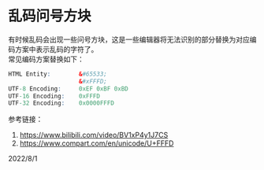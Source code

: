 # 乱码问号方块

有时候乱码会出现一些问号方块，这是一些编辑器将无法识别的部分替换为对应编码方案中表示乱码的字符了。  
常见编码方案替换如下：  
```r
HTML Entity:        &#65533;
                    &#xFFFD;
UTF-8 Encoding:     0xEF 0xBF 0xBD
UTF-16 Encoding:    0xFFFD
UTF-32 Encoding:    0x0000FFFD
```

参考链接：  
1. https://www.bilibili.com/video/BV1xP4y1J7CS
2. https://www.compart.com/en/unicode/U+FFFD


2022/8/1  
